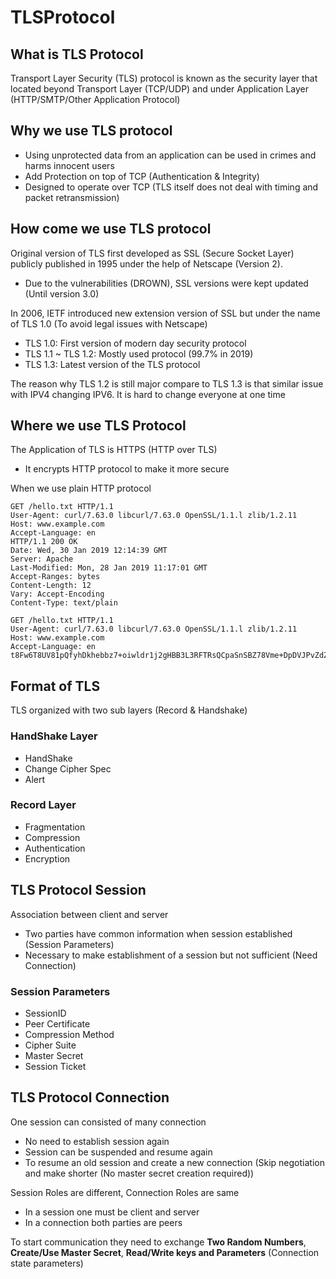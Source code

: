 # TLSProtocol

## What is TLS Protocol

Transport Layer Security (TLS) protocol is known as the security layer that located beyond Transport Layer (TCP/UDP) and under Application Layer (HTTP/SMTP/Other Application Protocol)

## Why we use TLS protocol

- Using unprotected data from an application can be used in crimes and harms innocent users 
- Add Protection on top of TCP (Authentication & Integrity) 
- Designed to operate over TCP (TLS itself does not deal with timing and packet retransmission) 

## How come we use TLS protocol 

Original version of TLS first developed as SSL (Secure Socket Layer) publicly published in 1995 under the help of Netscape (Version 2).
- Due to the vulnerabilities (DROWN), SSL versions were kept updated (Until version 3.0)

In 2006, IETF introduced new extension version of SSL but under the name of TLS 1.0 (To avoid legal issues with Netscape) 
- TLS 1.0: First version of modern day security protocol 
- TLS 1.1 ~ TLS 1.2: Mostly used protocol (99.7% in 2019) 
- TLS 1.3: Latest version of the TLS protocol 

The reason why TLS 1.2 is still major compare to TLS 1.3 is that similar issue with IPV4 changing IPV6. It is hard to change everyone at one time 

## Where we use TLS Protocol

The Application of TLS is HTTPS (HTTP over TLS)
- It encrypts HTTP protocol to make it more secure 

When we use plain HTTP protocol 
```
GET /hello.txt HTTP/1.1
User-Agent: curl/7.63.0 libcurl/7.63.0 OpenSSL/1.1.l zlib/1.2.11
Host: www.example.com
Accept-Language: en
HTTP/1.1 200 OK
Date: Wed, 30 Jan 2019 12:14:39 GMT
Server: Apache
Last-Modified: Mon, 28 Jan 2019 11:17:01 GMT
Accept-Ranges: bytes
Content-Length: 12
Vary: Accept-Encoding
Content-Type: text/plain
```

```
GET /hello.txt HTTP/1.1
User-Agent: curl/7.63.0 libcurl/7.63.0 OpenSSL/1.1.l zlib/1.2.11
Host: www.example.com
Accept-Language: en
t8Fw6T8UV81pQfyhDkhebbz7+oiwldr1j2gHBB3L3RFTRsQCpaSnSBZ78Vme+DpDVJPvZdZUZHpzbbcqmSW1+3xXGsERHg9YDmpYk0VVDiRvw1H5miNieJeJ/FNUjgH0BmVRWII6+T4MnDwmCMZUI/orxP3HGwYCSIvyzS3MpmmSe4iaWKCOHQ==
```

## Format of TLS

TLS organized with two sub layers (Record & Handshake)

### HandShake Layer
- HandShake
- Change Cipher Spec
- Alert

### Record Layer 
- Fragmentation
- Compression
- Authentication
- Encryption

## TLS Protocol Session 

Association between client and server 
- Two parties have common information when session established (Session Parameters) 
- Necessary to make establishment of a session but not sufficient (Need Connection) 

### Session Parameters 
- SessionID 
- Peer Certificate
- Compression Method
- Cipher Suite 
- Master Secret 
- Session Ticket 

## TLS Protocol Connection

One session can consisted of many connection 
- No need to establish session again 
- Session can be suspended and resume again 
- To resume an old session and create a new connection (Skip negotiation and make shorter (No master secret creation required)) 

Session Roles are different, Connection Roles are same 
- In a session one must be client and server
- In a connection both parties are peers 

To start communication they need to exchange **Two Random Numbers**, **Create/Use Master Secret**, **Read/Write keys and Parameters** (Connection state parameters) 


